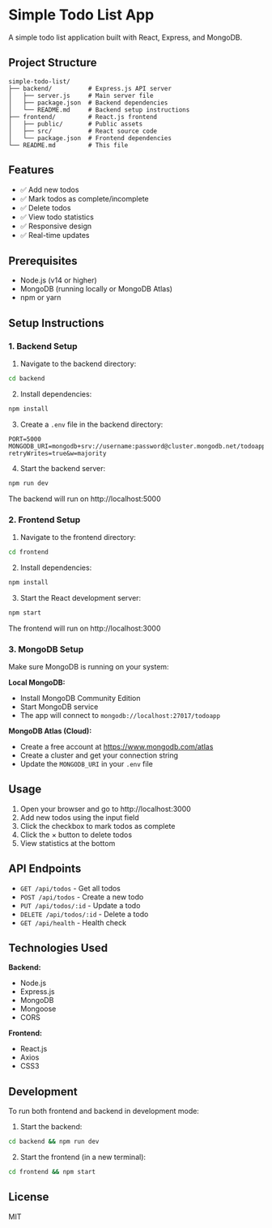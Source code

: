# Simple Todo List App

A simple todo list application built with React, Express, and MongoDB.

## Project Structure

```
simple-todo-list/
├── backend/          # Express.js API server
│   ├── server.js     # Main server file
│   ├── package.json  # Backend dependencies
│   └── README.md     # Backend setup instructions
├── frontend/         # React.js frontend
│   ├── public/       # Public assets
│   ├── src/          # React source code
│   └── package.json  # Frontend dependencies
└── README.md         # This file
```

## Features

- ✅ Add new todos
- ✅ Mark todos as complete/incomplete
- ✅ Delete todos
- ✅ View todo statistics
- ✅ Responsive design
- ✅ Real-time updates

## Prerequisites

- Node.js (v14 or higher)
- MongoDB (running locally or MongoDB Atlas)
- npm or yarn

## Setup Instructions

### 1. Backend Setup

1. Navigate to the backend directory:
```bash
cd backend
```

2. Install dependencies:
```bash
npm install
```

3. Create a `.env` file in the backend directory:
```
PORT=5000
MONGODB_URI=mongodb+srv://username:password@cluster.mongodb.net/todoapp?retryWrites=true&w=majority
```

4. Start the backend server:
```bash
npm run dev
```

The backend will run on http://localhost:5000

### 2. Frontend Setup

1. Navigate to the frontend directory:
```bash
cd frontend
```

2. Install dependencies:
```bash
npm install
```

3. Start the React development server:
```bash
npm start
```

The frontend will run on http://localhost:3000

### 3. MongoDB Setup

Make sure MongoDB is running on your system:

**Local MongoDB:**
- Install MongoDB Community Edition
- Start MongoDB service
- The app will connect to `mongodb://localhost:27017/todoapp`

**MongoDB Atlas (Cloud):**
- Create a free account at https://www.mongodb.com/atlas
- Create a cluster and get your connection string
- Update the `MONGODB_URI` in your `.env` file

## Usage

1. Open your browser and go to http://localhost:3000
2. Add new todos using the input field
3. Click the checkbox to mark todos as complete
4. Click the × button to delete todos
5. View statistics at the bottom

## API Endpoints

- `GET /api/todos` - Get all todos
- `POST /api/todos` - Create a new todo
- `PUT /api/todos/:id` - Update a todo
- `DELETE /api/todos/:id` - Delete a todo
- `GET /api/health` - Health check

## Technologies Used

**Backend:**
- Node.js
- Express.js
- MongoDB
- Mongoose
- CORS

**Frontend:**
- React.js
- Axios
- CSS3

## Development

To run both frontend and backend in development mode:

1. Start the backend:
```bash
cd backend && npm run dev
```

2. Start the frontend (in a new terminal):
```bash
cd frontend && npm start
```

## License

MIT
